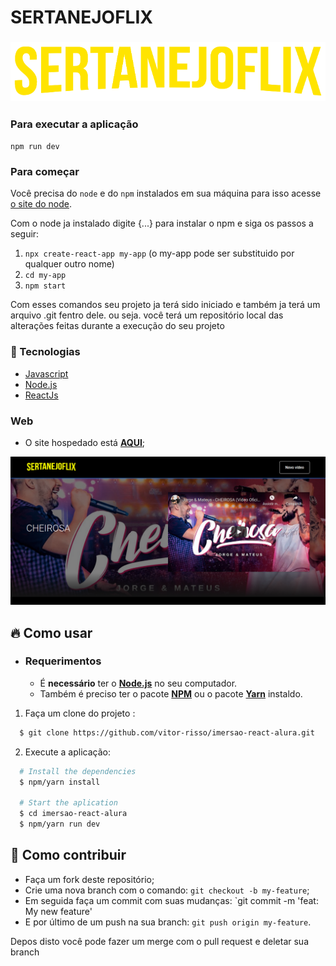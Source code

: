 # SERTANEJOFLIX
<h3>
<img alt = "logo" title ="#logo" width = "auto" justify-content = "center" src = "https://github.com/vitor-risso/imersao-react-alura/blob/master/src/assets/img/sertanejoflix.png">
</h3>

 ### Para executar a aplicação 
 
 `npm run dev`


### Para começar 

Você precisa do `node` e do `npm` instalados em sua máquina para isso acesse [o site do node](https://nodejs.org/en/download/).

Com o node ja instalado digite {...} para instalar o npm e siga os passos a seguir:
  1. `npx create-react-app my-app`  (o my-app pode ser substituido por qualquer outro nome)
  1. `cd my-app`
  1. `npm start`
  
Com esses comandos seu projeto ja terá sido iniciado e também ja terá um arquivo .git fentro dele. ou seja. você terá um repositório local das alterações feitas durante a execução do seu projeto

### :rocket: Tecnologias 

- [Javascript](https://www.javascript.com/)
- [Node.js](https://nodejs.org/en/)
- [ReactJs](https://pt-br.reactjs.org/)


### Web 

- O site hospedado está **[AQUI](https://reactflix-git-master.vitor-risso.vercel.app/)**;

<img alt ="gome"  width = "auto" justify-content = "center" src = ".github/fotoAppConcluido.png" >



## :fire: Como usar

- ### **Requerimentos**
  
  - É **necessário** ter o **[Node.js](https://nodejs.org/en/)** no seu computador.
  - Também é preciso ter o pacote  **[NPM](https://www.npmjs.com/)** ou o pacote **[Yarn](https://yarnpkg.com/)** instaldo.
1. Faça um clone do projeto :

```sh
  $ git clone https://github.com/vitor-risso/imersao-react-alura.git
```

2. Execute a aplicação:

```sh
  # Install the dependencies
  $ npm/yarn install

  # Start the aplication
  $ cd imersao-react-alura
  $ npm/yarn run dev

```
<a id="how-to-contribute"></a>

## 🤔 Como contribuir

- Faça um fork deste repositório;
- Crie uma nova branch com o comando: `git checkout -b my-feature`;
-  Em seguida faça um commit com suas mudanças: `git commit -m 'feat: My new feature'
- E por último de um push na sua branch: `git push origin my-feature`.

 Depos disto você pode fazer um merge com o pull request e deletar sua branch

